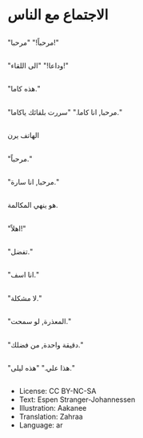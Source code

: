 # الاجتماع مع الناس

##
"مرحباً!" "مرحبا!"

##
"وداعا!" "الى اللقاء!"

##
"هذه كاما."

##
"مرحبا, انا كاما." "سررت بلقائك ياكاما."

##
الهاتف يرن

##
"مرحباً."

##
"مرحبا, انا سارة."

##
هو ينهي المكالمة.

##
"اهلاً!"

##
"تفضل."

##
"انا اسف."

##
"لا مشكلة."

##
"المعذرة, لو سمحت."

##
"دقيقة واحدة, من فضلك."

##
"هذا علي." "هذه ليلى."

##
* License: CC BY-NC-SA
* Text: Espen Stranger-Johannessen
* Illustration: Aakanee
* Translation: Zahraa
* Language: ar
